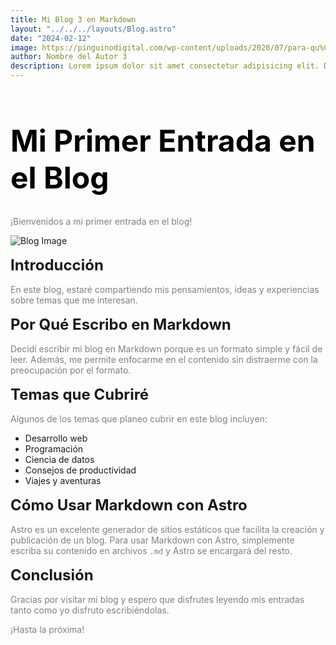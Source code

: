 ```yaml
---
title: Mi Blog 3 en Markdown
layout: "../../../layouts/Blog.astro"
date: "2024-02-12"
image: https://pinguinodigital.com/wp-content/uploads/2020/07/para-qu%C3%A9-nos-sirve-un-blog-10.png
author: Nombre del Autor 3
description: Lorem ipsum dolor sit amet consectetur adipisicing elit. Delectus, suscipit.
---
```


# Mi Primer Entrada en el Blog

¡Bienvenidos a mi primer entrada en el blog!

<img transition:name="img" src="https://pinguinodigital.com/wp-content/uploads/2020/07/para-qu%C3%A9-nos-sirve-un-blog-10.png" alt="Blog Image" />

## Introducción

En este blog, estaré compartiendo mis pensamientos, ideas y experiencias sobre temas que me interesan.

## Por Qué Escribo en Markdown

Decidí escribir mi blog en Markdown porque es un formato simple y fácil de leer. Además, me permite enfocarme en el contenido sin distraerme con la preocupación por el formato.

## Temas que Cubriré

Algunos de los temas que planeo cubrir en este blog incluyen:

- Desarrollo web
- Programación
- Ciencia de datos
- Consejos de productividad
- Viajes y aventuras

## Cómo Usar Markdown con Astro

Astro es un excelente generador de sitios estáticos que facilita la creación y publicación de un blog. Para usar Markdown con Astro, simplemente escriba su contenido en archivos `.md` y Astro se encargará del resto.

## Conclusión

Gracias por visitar mi blog y espero que disfrutes leyendo mis entradas tanto como yo disfruto escribiéndolas.

¡Hasta la próxima!

<style>
  #mi-primer-entrada-en-el-blog {    
    color: black;
    font-style: bold;
    font-size: 3rem;
    }

    h2 {
        font-size: 1.5rem;
        margin: 1rem 0;
    }

    p {
        color: gray;
    }
</style>